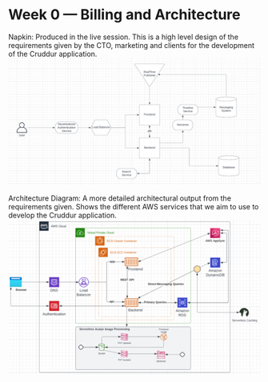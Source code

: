 # Week 0 — Billing and Architecture

Napkin: Produced in the live session. This is a high level design of the requirements given by the CTO, marketing and clients for the development of the Cruddur application.
![Napkin text](https://github.com/tkstman/aws-bootcamp-cruddur-2023/blob/main/_docs/assets/Napkin_Diagram_Week_0.PNG)


Architecture Diagram: A more detailed architectural output from the requirements given. Shows the different AWS services that we aim to use to develop the Cruddur application.
![Architecture text](https://github.com/tkstman/aws-bootcamp-cruddur-2023/blob/main/_docs/assets/Architecture_Recreated.PNG)
